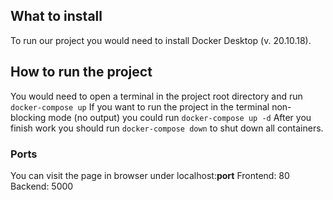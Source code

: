 ## What to install

To run our project you would need to install Docker Desktop (v. 20.10.18).

## How to run the project

You would need to open a terminal in the project root directory and run
`docker-compose up`
If you want to run the project in the terminal non-blocking mode (no output) you could run
`docker-compose up -d`
After you finish work you should run
`docker-compose down` to shut down all containers.

### Ports

You can visit the page in browser under localhost:**port**
Frontend: 80
Backend: 5000
